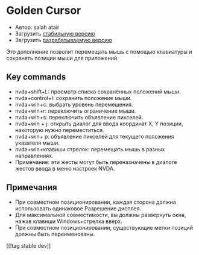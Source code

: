# Golden Cursor #

* Автор: salah atair
* Загрузить [стабильную версию][1]
* Загрузить [разрабатываемую версию][2]

Это дополнение позволит перемещать мышь с помощью клавиатуры и сохранять
позиции мыши для приложений.

## Key commands

* nvda+shift+L: просмотр списка сохранённых положений мыши.
* nvda+control+l: сохранить положение мыши.
* nvda+win+c: выбрать уровень перемещения.
* nvda+win+r: переключить ограничение мыши.
* nvda+win+s: переключить объявление пикселей.
* nvda+win + j: открыть диалог для ввода координат X, Y позиции, накоторую
  нужно переместиться.
* nvda+win+ p: объявление пикселей для текущего положения указателя мыши.
* nvda+win+клавиши стрелок: перемещать мышь в разных направлениях.
* Примечание: эти жесты могут быть переназначены в диалоге жестов ввода в
  меню настроек NVDA.

## Примечания

* При совместном позиционировании, каждая сторона должна использовать
  одинаковое Разрешение дисплея.
* Для максимальной совместимости, вы должны развернуть окна, нажав клавиши
  Windows+стрелка вверх.
* При совместном позиционировании, существующие метки позиций должны быть
  переименованы.

[[!tag stable dev]]

[1]: https://addons.nvda-project.org/files/get.php?file=gc

[2]: https://addons.nvda-project.org/files/get.php?file=gc-dev

